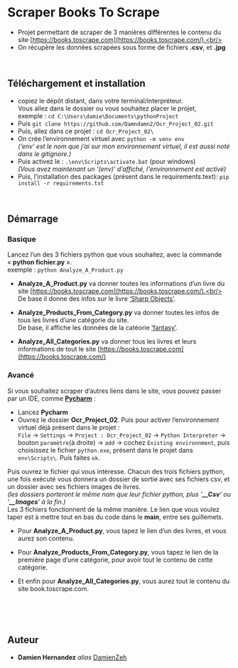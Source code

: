 # Scraper Books To Scrape 


- Projet permettant de scraper de 3 manières différentes le contenu du site [https://books.toscrape.com](https://books.toscrape.com/).<br/>
- On récupère les données scrapées sous forme de fichiers **.csv**, et **.jpg**
<br/>



## Téléchargement et installation 


- copiez le dépôt distant, dans votre terminal/interpréteur. <br/>
	Vous allez dans le dossier ou vous souhaitez placer le projet,<br/> 
exemple : ``cd C:\Users\damie\Documents\pythonProject``
- Puis ``git clone https://github.com/Damndamn2/Ocr_Project_02.git``
- Puis, allez dans ce projet : ``cd Ocr_Project_02\``
- On crée l’environnement virtuel avec  ``python -m venv env``<br/>
	_(‘env’ est le nom que j’ai sur mon environnement virtuel, il est aussi noté dans le gitignore.)_
- Puis activez le : ``.\env\Scripts\activate.bat`` (pour windows)<br/>
	_(Vous avez maintenant un ‘(env)’ d’affiché, l'environnement est activé)_
- Puis, l’installation  des packages (présent dans le requirements.text):
	``pip install -r requirements.txt``

<br/>


## Démarrage


### Basique

Lancez l’un des 3 fichiers python que vous souhaitez, avec la commande « **python fichier.py** ».<br/>
exemple : ``python Analyze_A_Product.py``

- **Analyze_A_Product.py** va donner toutes les informations d’un livre du site [https://books.toscrape.com](https://books.toscrape.com/).<br/> 
De base il donne des infos sur le livre [‘Sharp Objects’](https://books.toscrape.com/catalogue/sharp-objects_997/index.html).

- **Analyze_Products_From_Category.py** va donner toutes les infos de tous les livres d’une catégorie du site.<br/>
De base, il affiche les données de la catéorie [‘fantasy’](https://books.toscrape.com/catalogue/category/books/fantasy_19/index.html).

- **Analyze_All_Categories.py** va donner tous les livres et leurs informations de tout le site [https://books.toscrape.com](https://books.toscrape.com/)



### Avancé

Si vous souhaitez scraper d’autres liens dans le site, vous pouvez passer par un IDE, comme [**Pycharm**](https://www.jetbrains.com/fr-fr/pycharm/) :

- Lancez **Pycharm**
- Ouvrez le dossier **Ocr_Project_02**. Puis pour activer l’environnement virtuel déjà présent dans le projet :<br/>
 ``File`` → ``Settings`` → ``Project : Ocr_Project_02`` → ``Python Interpreter`` → bouton ``paramètre``(à droite) → ``add`` → cochez ``Existing environnment``, puis choisissez le fichier ``python.exe``, présent dans le projet dans ``env\Scripts\``. Puis faites ``ok``.

Puis ouvrez le fichier qui vous intéresse. Chacun des trois fichiers python, une fois exécuté vous donnera un dossier de sortie avec ses fichiers csv, et un dossier avec ses fichiers images de livres.<br/>
 _(les dossiers porteront le même nom que leur fichier python, plus '**__Csv**' ou '**__Images**' à la fin.)_ <br/>
Les 3 fichiers fonctionnent de la même manière. Le lien que vous voulez taper est à mettre  tout en bas du code dans le **main**, entre ses guillemets.

- Pour **Analyze_A_Product.py**, vous tapez le lien d’un des livres, et vous aurez son contenu.

- Pour **Analyze_Products_From_Category.py**, vous tapez le lien de la première page d’une catégorie, pour avoir tout le contenu de cette catégorie.

- Et enfin pour **Analyze_All_Categories.py**, vous aurez tout le contenu du site book.toscrape.com.



<br/><br/><br/>





## Auteur

* **Damien Hernandez** _alias_ [DamienZeh](https://damienhernandez.fr/)


